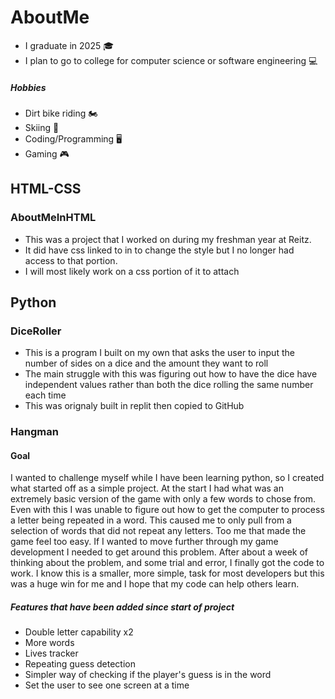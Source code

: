 # AboutMe
- I graduate in 2025 :mortar_board:
- I plan to go to college for computer science or software engineering :computer:
##### Hobbies
- Dirt bike riding 🏍️
- Skiing 🎿
- Coding/Programming 🖥️
- Gaming 🎮
## HTML-CSS

### AboutMeInHTML
- This was a project that I worked on during my freshman year at Reitz.
- It did have css linked to in to change the style but I no longer had access to that portion.
- I will most likely work on a css portion of it to attach

## Python

### DiceRoller
- This is a program I built on my own that asks the user to input the number of sides on a dice and the amount they want to roll
- The main struggle with this was figuring out how to have the dice have independent values rather than both the dice rolling the same number each time
- This was orignaly built in replit then copied to GitHub

### Hangman

#### Goal
I wanted to challenge myself while I have been learning python, so I created what started off as a simple project. At the start I had what was an extremely basic version of the game with only a few words to chose from. Even with this I was unable to figure out how to get the computer to process a letter being repeated in a word. This caused me to only pull from a selection of words that did not repeat any letters. Too me that made the game feel too easy. If I wanted to move further through my game development I needed to get around this problem. After about a week of thinking about the problem, and some trial and error, I finally got the code to work. I know this is a smaller, more simple, task for most developers but this was a huge win for me and I hope that my code can help others learn.
##### Features that have been added since start of project
- Double letter capability x2
- More words
- Lives tracker
- Repeating guess detection
- Simpler way of checking if the player's guess is in the word
- Set the user to see one screen at a time
